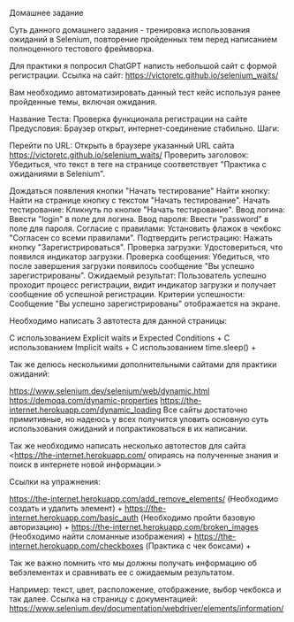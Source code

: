 Домашнее задание

Суть данного домашнего задания - тренировка использования ожиданий в Selenium, повторение пройденных тем перед написанием полноценного тестового фреймворка.

Для практики я попросил ChatGPT написть небольшой сайт с формой регистрации. Ссылка на сайт: https://victoretc.github.io/selenium_waits/

Вам необходимо автоматизировать данный тест кейс используя ранее пройденные темы, включая ожидания.

Название Теста: Проверка функционала регистрации на сайте Предусловия: Браузер открыт, интернет-соединение стабильно. Шаги:

Перейти по URL: Открыть в браузере указанный URL сайта https://victoretc.github.io/selenium_waits/
Проверить заголовок: Убедиться, что текст в теге
на странице соответствует "Практика с ожиданиями в Selenium".

Дождаться появления кнопки "Начать тестирование"
Найти кнопку: Найти на странице кнопку с текстом "Начать тестирование".
Начать тестирование: Кликнуть по кнопке "Начать тестирование".
Ввод логина: Ввести "login" в поле для логина.
Ввод пароля: Ввести "password" в поле для пароля.
Согласие с правилами: Установить флажок в чекбокс "Согласен со всеми правилами".
Подтвердить регистрацию: Нажать кнопку "Зарегистрироваться".
Проверка загрузки: Удостовериться, что появился индикатор загрузки.
Проверка сообщения: Убедиться, что после завершения загрузки появилось сообщение "Вы успешно зарегистрированы".
Ожидаемый результат: Пользователь успешно проходит процесс регистрации, видит индикатор загрузки и получает сообщение об успешной регистрации. Критерии успешности: Сообщение "Вы успешно зарегистрированы" отображается на экране.

Необходимо написать 3 автотеста для данной страницы:

С использованием Explicit waits и Expected Conditions +
С использованием Implicit waits +
С использованием time.sleep() +

Так же делюсь несколькими дополнительными сайтами для практики ожиданий:

https://www.selenium.dev/selenium/web/dynamic.html
https://demoqa.com/dynamic-properties
https://the-internet.herokuapp.com/dynamic_loading
Все сайты достаточно примитивные, но надеюсь у всех получится уловить основную суть использования ожиданий и попрактиковаться в их написании.

Так же необходимо написать несколько автотестов для сайта <https://the-internet.herokuapp.com/ опираясь на полученные знания и поиск в интернете новой информации.>

Ссылки на упражнения:

https://the-internet.herokuapp.com/add_remove_elements/ (Необходимо создать и удалить элемент) +
https://the-internet.herokuapp.com/basic_auth (Необходимо пройти базовую авторизацию) +
https://the-internet.herokuapp.com/broken_images (Необходимо найти сломанные изображения) +
https://the-internet.herokuapp.com/checkboxes (Практика с чек боксами) +

Так же важно помнить что мы должны получать информацию об вебэлементах и сравнивать ее с ожидаемым результатом.

Например: текст, цвет, расположение, отображение, выбор чекбокса и так далее. Ссылка на страницу с документацией: https://www.selenium.dev/documentation/webdriver/elements/information/